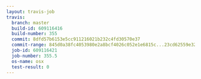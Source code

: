 ```yaml
---
layout: travis-job
travis:
  branch: master
  build-id: 609116416
  build-number: 355
  commit: 8dfd57b6153e5cc911216021b232c4fd30570e37
  commit-range: 845d0a38fc4053980e2a8bcf4026c052e1e6815c...23cd62559e32d3a830a1d9122222ee40c819d7db
  job-id: 609116421
  job-number: 355.5
  os-name: osx
  test-result: 0
---
```

